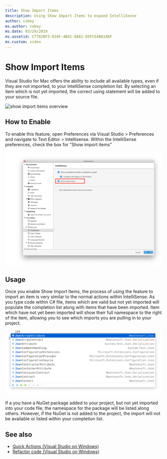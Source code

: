 ```yaml
---
title: Show Import Items
description: Using Show Import Items to expand IntelliSense
author: cobey
ms.author: cobey
ms.date: 03/29/2019
ms.assetid: C7782BF3-016F-4B41-8A81-85FC540A1A8F
ms.custom: video
---
```

# Show Import Items

Visual Studio for Mac offers the ability to include all available types, even if they are not imported, to your IntelliSense completion list. By selecting an item which is not yet imported, the correct using statement will be added to your source file.

![show import items overview](media/importitems-overview.gif)

## How to Enable

To enable this feature, open Preferences via Visual Studio > Preferences and navigate to Text Editor > Intellisense. Within the IntelliSense preferences, check the box for "Show import items"

![show import items option](media/show-import-items.png)

## Usage

Once you enable Show Import Items, the process of using the feature to import an item is very similar to the normal actions within IntelliSense. As you type code within  C# file, items which are valid but not yet imported will populate the completion list along with items that have been imported. Item which have not yet been imported will show their full namespace to the right of the item, allowing you to see which imports you are pulling in to your project.

![show import items list](media/show-import-items-list.png)

If a you have a NuGet package added to your project, but not yet imported into your code file, the namespace for the package will be listed along others. However, if the NuGet is not added to the project, the import will not be available or listed within your completion list.



## See also

- [Quick Actions (Visual Studio on Windows)](/visualstudio/ide/quick-actions)
- [Refactor code (Visual Studio on Windows)](/visualstudio/ide/refactoring-in-visual-studio)